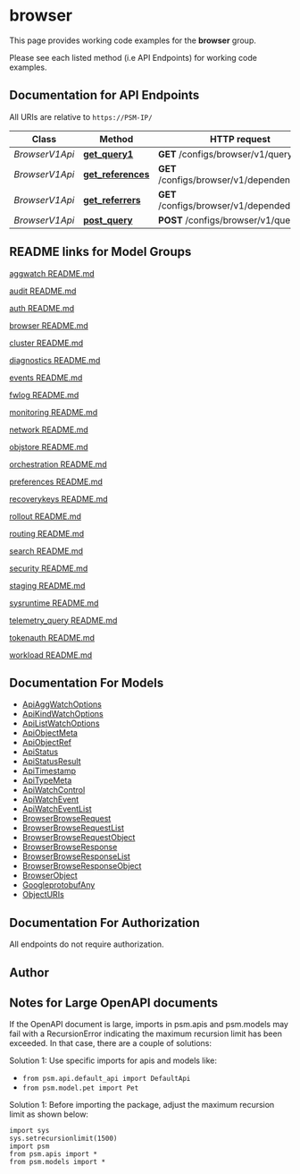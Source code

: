 # browser

This page provides working code examples for the **browser** group.

Please see each listed method (i.e API Endpoints) for working code examples.

## Documentation for API Endpoints

All URIs are relative to `https://PSM-IP/`

Class | Method | HTTP request | Description
------------ | ------------- | ------------- | -------------
*BrowserV1Api* | [**get_query1**](../../../docs/BrowserV1Api.md#get_query1) | **GET** /configs/browser/v1/query | 
*BrowserV1Api* | [**get_references**](../../../docs/BrowserV1Api.md#get_references) | **GET** /configs/browser/v1/dependencies/** | 
*BrowserV1Api* | [**get_referrers**](../../../docs/BrowserV1Api.md#get_referrers) | **GET** /configs/browser/v1/dependedby/** | 
*BrowserV1Api* | [**post_query**](../../../docs/BrowserV1Api.md#post_query) | **POST** /configs/browser/v1/query | 


## README links for Model Groups

[aggwatch README.md](..//aggwatch/README.md)

[audit README.md](..//audit/README.md)

[auth README.md](..//auth/README.md)

[browser README.md](..//browser/README.md)

[cluster README.md](..//cluster/README.md)

[diagnostics README.md](..//diagnostics/README.md)

[events README.md](..//events/README.md)

[fwlog README.md](..//fwlog/README.md)

[monitoring README.md](..//monitoring/README.md)

[network README.md](..//network/README.md)

[objstore README.md](..//objstore/README.md)

[orchestration README.md](..//orchestration/README.md)

[preferences README.md](..//preferences/README.md)

[recoverykeys README.md](..//recoverykeys/README.md)

[rollout README.md](..//rollout/README.md)

[routing README.md](..//routing/README.md)

[search README.md](..//search/README.md)

[security README.md](..//security/README.md)

[staging README.md](..//staging/README.md)

[sysruntime README.md](..//sysruntime/README.md)

[telemetry_query README.md](..//telemetry_query/README.md)

[tokenauth README.md](..//tokenauth/README.md)

[workload README.md](..//workload/README.md)


## Documentation For Models

 - [ApiAggWatchOptions](../../../docs/ApiAggWatchOptions.md)
 - [ApiKindWatchOptions](../../../docs/ApiKindWatchOptions.md)
 - [ApiListWatchOptions](../../../docs/ApiListWatchOptions.md)
 - [ApiObjectMeta](../../../docs/ApiObjectMeta.md)
 - [ApiObjectRef](../../../docs/ApiObjectRef.md)
 - [ApiStatus](../../../docs/ApiStatus.md)
 - [ApiStatusResult](../../../docs/ApiStatusResult.md)
 - [ApiTimestamp](../../../docs/ApiTimestamp.md)
 - [ApiTypeMeta](../../../docs/ApiTypeMeta.md)
 - [ApiWatchControl](../../../docs/ApiWatchControl.md)
 - [ApiWatchEvent](../../../docs/ApiWatchEvent.md)
 - [ApiWatchEventList](../../../docs/ApiWatchEventList.md)
 - [BrowserBrowseRequest](../../../docs/BrowserBrowseRequest.md)
 - [BrowserBrowseRequestList](../../../docs/BrowserBrowseRequestList.md)
 - [BrowserBrowseRequestObject](../../../docs/BrowserBrowseRequestObject.md)
 - [BrowserBrowseResponse](../../../docs/BrowserBrowseResponse.md)
 - [BrowserBrowseResponseList](../../../docs/BrowserBrowseResponseList.md)
 - [BrowserBrowseResponseObject](../../../docs/BrowserBrowseResponseObject.md)
 - [BrowserObject](../../../docs/BrowserObject.md)
 - [GoogleprotobufAny](../../../docs/GoogleprotobufAny.md)
 - [ObjectURIs](../../../docs/ObjectURIs.md)


## Documentation For Authorization

 All endpoints do not require authorization.

## Author




## Notes for Large OpenAPI documents
If the OpenAPI document is large, imports in psm.apis and psm.models may fail with a
RecursionError indicating the maximum recursion limit has been exceeded. In that case, there are a couple of solutions:

Solution 1:
Use specific imports for apis and models like:
- `from psm.api.default_api import DefaultApi`
- `from psm.model.pet import Pet`

Solution 1:
Before importing the package, adjust the maximum recursion limit as shown below:
```
import sys
sys.setrecursionlimit(1500)
import psm
from psm.apis import *
from psm.models import *
```

